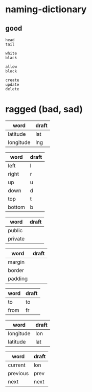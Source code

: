 # naming-dictionary

## good

```
head
tail
```

```
white
black
```

```
allow
block
```

```
create
update
delete
```



# ragged (bad, sad)

|word|draft|
|-|-|
|latitude|lat|
|longitude|lng|

|word|draft|
|-|-|
|left|l|
|right|r|
|up|u|
|down|d|
|top|t|
|bottom|b|

|word|draft|
|-|-|
|public||
|private||


|word|draft|
|-|-|
|margin||
|border||
|padding||

|word|draft|
|-|-|
|to|to|
|from|fr|

|word|draft|
|-|-|
|longitude|lon|
|latitude|lat|




|word|draft|
|-|-|
|current|lon|
|previous|prev|
|next|next|
